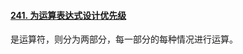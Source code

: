 #### [241. 为运算表达式设计优先级](https://leetcode.cn/problems/different-ways-to-add-parentheses/)

是运算符，则分为两部分，每一部分的每种情况进行运算。